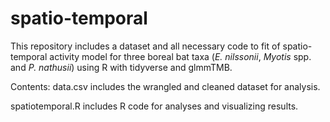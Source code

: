 # spatio-temporal
This repository includes a dataset and all necessary code to fit of spatio-temporal activity model for three boreal bat taxa (_E. nilssonii_, _Myotis_ spp. and _P. nathusii_) using R with tidyverse and glmmTMB.

Contents:
data.csv includes the wrangled and cleaned dataset for analysis. 

spatiotemporal.R includes R code for analyses and visualizing results.
